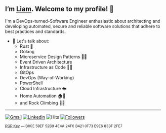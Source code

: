 ## I’m [Liam](https://liamwh.com/). Welcome to my profile! 👋

I'm a DevOps-turned-Software Engineer enthusiastic about architecting and developing automated, secure and reliable software solutions that adhere to best practices and standards.

- 💬 Let's talk about:
  - Rust 🦀
  - Golang 
  - Microservice Design Patterns 👨‍🎨
  - Event Driven Architecture
  - Infrastructure as Code 🧑‍💻
  - GitOps
  - DevOps (Way-of-Working)
  - PowerShell
  - Cloud Infrastructure ☁️
  - Home Automation 🏠🦾
  - and Rock Climbing 🧗‍♂️

---

[![Gmail](https://img.shields.io/badge/Gmail-d14836?style=flat&logo=Gmail&logoColor=white)](mailto:liam.woodleigh@gmail.com)
[![LinkedIn](https://img.shields.io/badge/LinkedIn-blue?style=flat&logo=Linkedin&logoColor=white)](https://www.linkedin.com/in/liamwoodleighhardinge/)
![Hits](https://hits.seeyoufarm.com/api/count/incr/badge.svg?url=https%3A%2F%2Fgithub.com%2Fliamwh%2Fhit-counter)
[![Followers](https://img.shields.io/github/followers/liamwh)](https://github.com/liamwh?tab=followers)

<sup>
<a href="https://keybase.io/liamwh/pgp_keys.asc">PGP Key</a> — B00E 59EF 52B9 4E4A 24F6 B421 0F73 E9E6 833F 2FE7
</sup>
